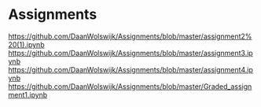 # Assignments
https://github.com/DaanWolswijk/Assignments/blob/master/assignment2%20(1).ipynb
https://github.com/DaanWolswijk/Assignments/blob/master/assignment3.ipynb
https://github.com/DaanWolswijk/Assignments/blob/master/assignment4.ipynb
https://github.com/DaanWolswijk/Assignments/blob/master/Graded_assignment1.ipynb
